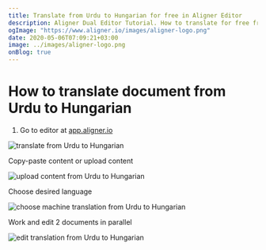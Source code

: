 ```yaml
---
title: Translate from Urdu to Hungarian for free in Aligner Editor
description: Aligner Dual Editor Tutorial. How to translate for free from Urdu to Hungarian. Aligner is multilingual document management platform. 
ogImage: "https://www.aligner.io/images/aligner-logo.png"
date: 2020-05-06T07:09:21+03:00
image: ../images/aligner-logo.png
onBlog: true
---
```


# How to translate document from Urdu to Hungarian

1. Go to editor at [app.aligner.io](https://app.aligner.io "Aligner App web page")

![translate from Urdu to Hungarian](../aligner-blank-editor.png "translate from Urdu to Hungarian")

Copy-paste content or upload content

![upload content from Urdu to Hungarian](../aligner-uploaded-document.png "upload content from Urdu to Hungarian")

Choose desired language

![choose machine translation from Urdu to Hungarian](../aligner-language-dropdown.png "choose machine translation from Urdu to Hungarian")

Work and edit 2 documents in parallel

![edit translation from Urdu to Hungarian](../aligner-double-sitded-editor.png "edit translation from Urdu to Hungarian")

